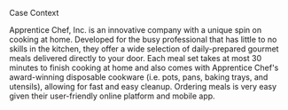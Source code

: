 <h>Case Context</h>

Apprentice Chef, Inc. is an innovative company with a unique spin on cooking at home. Developed for the busy professional that has little to no skills in the kitchen, they offer a wide selection of daily-prepared gourmet meals delivered directly to your door. Each meal set takes at most 30 minutes to finish cooking at home and also comes with Apprentice Chef's award-winning disposable cookware (i.e. pots, pans, baking trays, and utensils), allowing for fast and easy cleanup. Ordering meals is very easy given their user-friendly online platform and mobile app.

